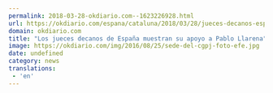 ```yaml
---
permalink: 2018-03-28-okdiario.com--1623226928.html
url: https://okdiario.com/espana/cataluna/2018/03/28/jueces-decanos-espana-muestran-apoyo-llarena-todos-destinados-cataluna-2038584
domain: okdiario.com
title: "Los jueces decanos de España muestran su apoyo a Pablo Llarena"
image: https://okdiario.com/img/2016/08/25/sede-del-cgpj-foto-efe.jpg
date: undefined
category: news
translations: 
 - 'en'
---
```


